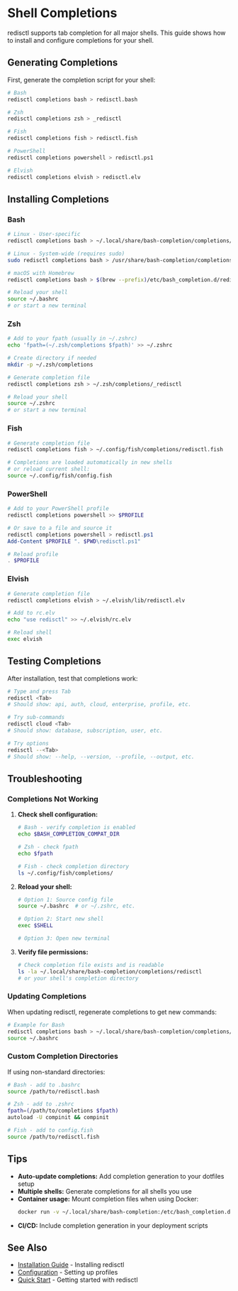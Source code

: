 # Shell Completions

redisctl supports tab completion for all major shells. This guide shows how to install and configure completions for your shell.

## Generating Completions

First, generate the completion script for your shell:

```bash
# Bash
redisctl completions bash > redisctl.bash

# Zsh
redisctl completions zsh > _redisctl

# Fish
redisctl completions fish > redisctl.fish

# PowerShell
redisctl completions powershell > redisctl.ps1

# Elvish
redisctl completions elvish > redisctl.elv
```

## Installing Completions

### Bash

```bash
# Linux - User-specific
redisctl completions bash > ~/.local/share/bash-completion/completions/redisctl

# Linux - System-wide (requires sudo)
sudo redisctl completions bash > /usr/share/bash-completion/completions/redisctl

# macOS with Homebrew
redisctl completions bash > $(brew --prefix)/etc/bash_completion.d/redisctl

# Reload your shell
source ~/.bashrc
# or start a new terminal
```

### Zsh

```bash
# Add to your fpath (usually in ~/.zshrc)
echo 'fpath=(~/.zsh/completions $fpath)' >> ~/.zshrc

# Create directory if needed
mkdir -p ~/.zsh/completions

# Generate completion file
redisctl completions zsh > ~/.zsh/completions/_redisctl

# Reload your shell
source ~/.zshrc
# or start a new terminal
```

### Fish

```bash
# Generate completion file
redisctl completions fish > ~/.config/fish/completions/redisctl.fish

# Completions are loaded automatically in new shells
# or reload current shell:
source ~/.config/fish/config.fish
```

### PowerShell

```powershell
# Add to your PowerShell profile
redisctl completions powershell >> $PROFILE

# Or save to a file and source it
redisctl completions powershell > redisctl.ps1
Add-Content $PROFILE ". $PWD\redisctl.ps1"

# Reload profile
. $PROFILE
```

### Elvish

```bash
# Generate completion file
redisctl completions elvish > ~/.elvish/lib/redisctl.elv

# Add to rc.elv
echo "use redisctl" >> ~/.elvish/rc.elv

# Reload shell
exec elvish
```

## Testing Completions

After installation, test that completions work:

```bash
# Type and press Tab
redisctl <Tab>
# Should show: api, auth, cloud, enterprise, profile, etc.

# Try sub-commands
redisctl cloud <Tab>
# Should show: database, subscription, user, etc.

# Try options
redisctl --<Tab>
# Should show: --help, --version, --profile, --output, etc.
```

## Troubleshooting

### Completions Not Working

1. **Check shell configuration:**
   ```bash
   # Bash - verify completion is enabled
   echo $BASH_COMPLETION_COMPAT_DIR
   
   # Zsh - check fpath
   echo $fpath
   
   # Fish - check completion directory
   ls ~/.config/fish/completions/
   ```

2. **Reload your shell:**
   ```bash
   # Option 1: Source config file
   source ~/.bashrc  # or ~/.zshrc, etc.
   
   # Option 2: Start new shell
   exec $SHELL
   
   # Option 3: Open new terminal
   ```

3. **Verify file permissions:**
   ```bash
   # Check completion file exists and is readable
   ls -la ~/.local/share/bash-completion/completions/redisctl
   # or your shell's completion directory
   ```

### Updating Completions

When updating redisctl, regenerate completions to get new commands:

```bash
# Example for Bash
redisctl completions bash > ~/.local/share/bash-completion/completions/redisctl
source ~/.bashrc
```

### Custom Completion Directories

If using non-standard directories:

```bash
# Bash - add to .bashrc
source /path/to/redisctl.bash

# Zsh - add to .zshrc  
fpath=(/path/to/completions $fpath)
autoload -U compinit && compinit

# Fish - add to config.fish
source /path/to/redisctl.fish
```

## Tips

- **Auto-update completions:** Add completion generation to your dotfiles setup
- **Multiple shells:** Generate completions for all shells you use
- **Container usage:** Mount completion files when using Docker:
  ```bash
  docker run -v ~/.local/share/bash-completion:/etc/bash_completion.d:ro ...
  ```
- **CI/CD:** Include completion generation in your deployment scripts

## See Also

- [Installation Guide](installation.md) - Installing redisctl
- [Configuration](configuration.md) - Setting up profiles
- [Quick Start](quickstart.md) - Getting started with redisctl